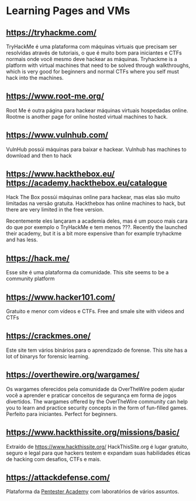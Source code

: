 # Learning Pages and VMs

## https://tryhackme.com/

TryHackMe é uma plataforma com máquinas virtuais que precisam ser resolvidas através de tutoriais, o que é muito bom para iniciantes e CTFs normais onde você mesmo deve hackear as máquinas.
Tryhackme is a platform with virtual machines that need to be solved through walkthroughs, which is very good for beginners and normal CTFs where you self must hack into the machines.

## https://www.root-me.org/

Root Me é outra página para hackear máquinas virtuais hospedadas online.
Rootme is another page for online hosted virtual machines to hack. 

## https://www.vulnhub.com/

VulnHub possúi máquinas para baixar e hackear.
Vulnhub has machines to download and then to hack

## https://www.hackthebox.eu/ https://academy.hackthebox.eu/catalogue

Hack The Box possúi máquinas online para hackear, mas elas são muito limitadas na versão gratuita.
Hackthebox has online machines to hack, but there are very limited in the free version.

Recentemente eles lançaram a academia deles, mas é um pouco mais cara do que por exemplo o TryHackMe e tem menos ???.
Recently the launched their academy, but it is a bit more expensive than for example tryhackme and has less.

## https://hack.me/

Esse site é uma plataforma da comunidade.
This site seems to be a community platform

## https://www.hacker101.com/

Gratuito e menor com vídeos e CTFs.
Free and smale site with videos and CTFs

## https://crackmes.one/

Este site tem vários binários para o aprendizado de forense.
This site has a lot of binarys for forensic learning.

## https://overthewire.org/wargames/

Os wargames oferecidos pela comunidade da OverTheWire podem ajudar você a aprender e praticar conceitos de segurança em forma de jogos divertidos.
The wargames offered by the OverTheWire community can help you to learn and practice security concepts in the form of fun-filled games.
Perfeito para iniciantes.
 Perfect for beginners.

## https://www.hackthissite.org/missions/basic/

Extraído de https://www.hackthissite.org/
HackThisSite.org é lugar gratuito, seguro e legal para que hackers testem e expandam suas habilidades éticas de hacking com desafios, CTFs e mais.

## https://attackdefense.com/

Plataforma da [Pentester Academy](https://www.pentesteracademy.com/onlinelabs) com laboratórios de vários assuntos.